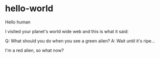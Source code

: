 # hello-world


Hello human

I visited your planet's world wide web and this is what it said:

Q: What should you do when you see a green alien?
A: Wait until it's ripe...

I'm a red alien, so what now?
